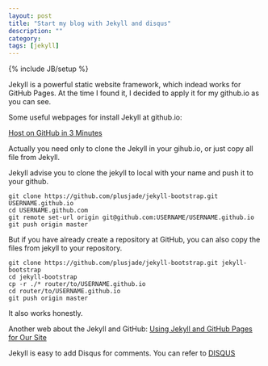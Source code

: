 ```yaml
---
layout: post
title: "Start my blog with Jekyll and disqus"
description: ""
category: 
tags: [jekyll]
---
```

{% include JB/setup %}

Jekyll is a powerful static website framework, which indead works for GitHub Pages. At the time I found it, I decided to apply it for my github.io as you can see.

Some useful webpages for install Jekyll at github.io:

[Host on GitHub in 3 Minutes](http://jekyllbootstrap.com/usage/jekyll-quick-start.html)

Actually you need only to clone the Jekyll in your gihub.io, or just copy all file from Jekyll.

Jekyll advise you to clone the jekyll to local with your name and push it to your github.

    git clone https://github.com/plusjade/jekyll-bootstrap.git USERNAME.github.io
    cd USERNAME.github.com 
    git remote set-url origin git@github.com:USERNAME/USERNAME.github.io
    git push origin master

But if you have already create a repository at GitHub, you can also copy the files from jekyll to your repository.

	git clone https://github.com/plusjade/jekyll-bootstrap.git jekyll-bootstrap
	cd jekyll-bootstrap
	cp -r ./* router/to/USERNAME.github.io
	cd router/to/USERNAME.github.io
	git push origin master

It also works honestly.

Another web about the Jekyll and GitHub: [Using Jekyll and GitHub Pages for Our Site](http://www.developmentseed.org/blog/2011/09/09/jekyll-github-pages/)

Jekyll is easy to add Disqus for comments. You can refer to [DISQUS](https://disqus.com/websites/?utm_source=hongblog&utm_medium=Disqus-Footer)
